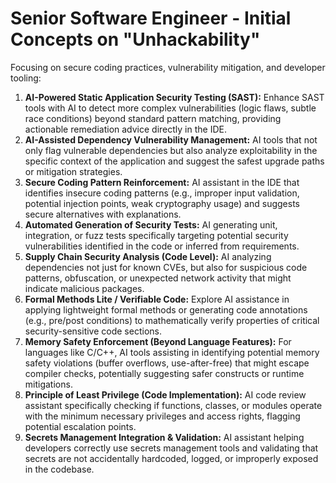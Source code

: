 # Senior Software Engineer - Initial Concepts on "Unhackability"

Focusing on secure coding practices, vulnerability mitigation, and developer tooling:

1.  **AI-Powered Static Application Security Testing (SAST):** Enhance SAST tools with AI to detect more complex vulnerabilities (logic flaws, subtle race conditions) beyond standard pattern matching, providing actionable remediation advice directly in the IDE.
2.  **AI-Assisted Dependency Vulnerability Management:** AI tools that not only flag vulnerable dependencies but also analyze exploitability in the specific context of the application and suggest the safest upgrade paths or mitigation strategies.
3.  **Secure Coding Pattern Reinforcement:** AI assistant in the IDE that identifies insecure coding patterns (e.g., improper input validation, potential injection points, weak cryptography usage) and suggests secure alternatives with explanations.
4.  **Automated Generation of Security Tests:** AI generating unit, integration, or fuzz tests specifically targeting potential security vulnerabilities identified in the code or inferred from requirements.
5.  **Supply Chain Security Analysis (Code Level):** AI analyzing dependencies not just for known CVEs, but also for suspicious code patterns, obfuscation, or unexpected network activity that might indicate malicious packages.
6.  **Formal Methods Lite / Verifiable Code:** Explore AI assistance in applying lightweight formal methods or generating code annotations (e.g., pre/post conditions) to mathematically verify properties of critical security-sensitive code sections.
7.  **Memory Safety Enforcement (Beyond Language Features):** For languages like C/C++, AI tools assisting in identifying potential memory safety violations (buffer overflows, use-after-free) that might escape compiler checks, potentially suggesting safer constructs or runtime mitigations.
8.  **Principle of Least Privilege (Code Implementation):** AI code review assistant specifically checking if functions, classes, or modules operate with the minimum necessary privileges and access rights, flagging potential escalation points.
9.  **Secrets Management Integration & Validation:** AI assistant helping developers correctly use secrets management tools and validating that secrets are not accidentally hardcoded, logged, or improperly exposed in the codebase. 